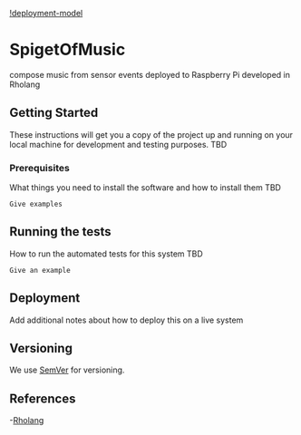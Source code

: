 [!deployment-model](docs/diagrams/deployment-model.jpg)

# SpigetOfMusic
compose music from sensor events deployed to Raspberry Pi developed in Rholang

## Getting Started

These instructions will get you a copy of the project up and running on your local machine for development and testing purposes.
TBD

### Prerequisites

What things you need to install the software and how to install them
TBD

```
Give examples
```

## Running the tests

How to run the automated tests for this system
TBD

```
Give an example
```

## Deployment

Add additional notes about how to deploy this on a live system

## Versioning

We use [SemVer](http://semver.org/) for versioning. 

## References
-[Rholang](https://github.com/rchain/rchain/tree/master/rholang)   
